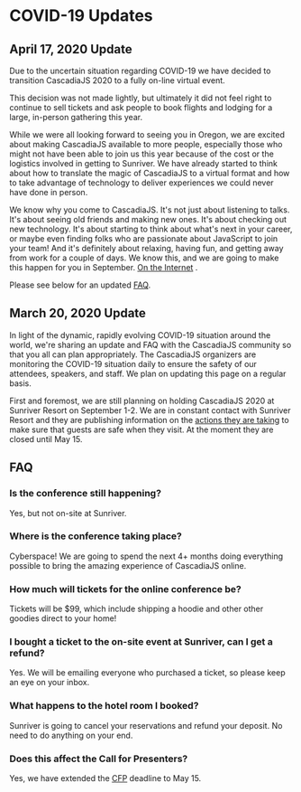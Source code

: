 # COVID-19 Updates

## April 17, 2020 Update

Due to the uncertain situation regarding COVID-19 we have decided to transition CascadiaJS 2020 to a <span class="highlight warning">fully on-line virtual event</span>. 

This decision was not made lightly, but ultimately it did not feel right to continue to sell tickets and ask people to book flights and lodging for a large, in-person gathering this year. 

While we were all looking forward to seeing you in Oregon, we are excited about making CascadiaJS available to more people, especially those who might not have been able to join us this year because of the cost or the logistics involved in getting to Sunriver. We have already started to think about how to translate the magic of CascadiaJS to a virtual format and how to take advantage of technology to deliver experiences we could never have done in person.

We know why you come to CascadiaJS. It's not just about listening to talks. It's about seeing old friends and making new ones. It's about checking out new technology. It's about starting to think about what's next in your career, or maybe even finding folks who are passionate about JavaScript to join your team! And it's definitely about relaxing, having fun, and getting away from work for a couple of days. We know this, and we are going to make this happen for you in September. <u>On the Internet</u> <i class="fa fa-globe"></i>.

Please see below for an updated [FAQ](#faq).

## March 20, 2020 Update

In light of the dynamic, rapidly evolving COVID-19 situation around the world, we&#39;re sharing an update and FAQ with the CascadiaJS community so that you all can plan appropriately. The CascadiaJS organizers are monitoring the COVID-19 situation daily to ensure the safety of our attendees, speakers, and staff. We plan on updating this page on a regular basis.

First and foremost, we are still planning on holding CascadiaJS 2020 at Sunriver Resort on September 1-2. We are in constant contact with Sunriver Resort and they are publishing information on the [actions they are taking](https://www.destinationhotels.com/sunriver-resort/resort/coronavirus-actions) to make sure that guests are safe when they visit. At the moment they are closed until May 15.

## FAQ

### Is the conference still happening?

Yes, but not on-site at Sunriver.

### Where is the conference taking place?

Cyberspace! We are going to spend the next 4+ months doing everything possible to bring the amazing experience of CascadiaJS online.

### How much will tickets for the online conference be?

Tickets will be $99, which include shipping a hoodie and other other goodies direct to your home!

### I bought a ticket to the on-site event at Sunriver, can I get a refund?

Yes. We will be emailing everyone who purchased a ticket, so please keep an eye on your inbox.

### What happens to the hotel room I booked?

Sunriver is going to cancel your reservations and refund your deposit. No need to do anything on your end.

### Does this affect the Call for Presenters?

Yes, we have extended the [CFP](/cfp) deadline to <span class="highlight warning">May 15</span>.

